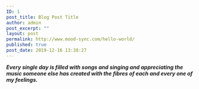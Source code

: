 ```yaml
---
ID: 1
post_title: Blog Post Title
author: admin
post_excerpt: ""
layout: post
permalink: http://www.mood-sync.com/hello-world/
published: true
post_date: 2019-12-16 13:38:27
---
```

<em><strong>Every single day is filled with songs and singing and appreciating the music someone else has created with the fibres of each and every one of my feelings.</strong></em>